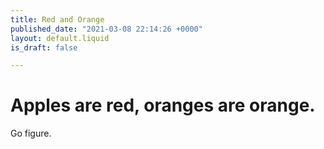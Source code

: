 ```yaml
---
title: Red and Orange
published_date: "2021-03-08 22:14:26 +0000"
layout: default.liquid
is_draft: false

---
```

# Apples are red, oranges are orange.

Go figure.

